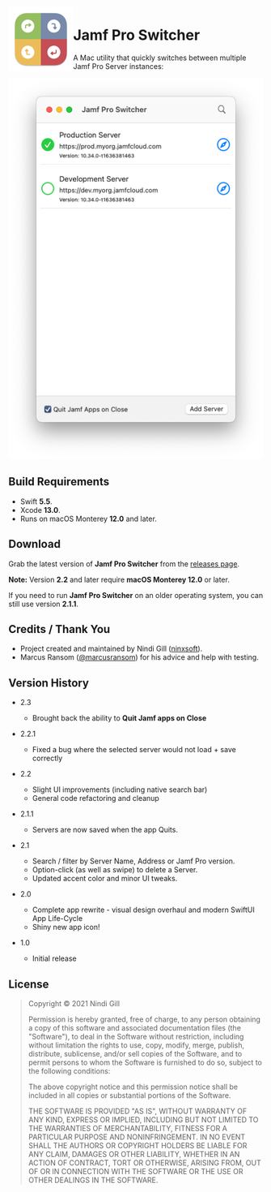 <img align="left" width="128" height="128" src="Readme%20Resources/App%20Icon.png">

# Jamf Pro Switcher

A Mac utility that quickly switches between multiple Jamf Pro Server instances:

![Jamf Pro Switcher](Readme%20Resources/Jamf%20Pro%20Switcher.png)

## Build Requirements

- Swift **5.5**.
- Xcode **13.0**.
- Runs on macOS Monterey **12.0** and later.

## Download

Grab the latest version of **Jamf Pro Switcher** from the [releases page](https://github.com/ninxsoft/JamfProSwitcher/releases).

**Note:** Version **2.2** and later require **macOS Monterey 12.0** or later.

If you need to run **Jamf Pro Switcher** on an older operating system, you can still use version **2.1.1**.

## Credits / Thank You

- Project created and maintained by Nindi Gill ([ninxsoft](https://github.com/ninxsoft)).
- Marcus Ransom ([@marcusransom](https://twitter.com/marcusransom)) for his advice and help with testing.

## Version History

- 2.3

  - Brought back the ability to **Quit Jamf apps on Close**

- 2.2.1

  - Fixed a bug where the selected server would not load + save correctly

- 2.2

  - Slight UI improvements (including native search bar)
  - General code refactoring and cleanup

- 2.1.1

  - Servers are now saved when the app Quits.

- 2.1

  - Search / filter by Server Name, Address or Jamf Pro version.
  - Option-click (as well as swipe) to delete a Server.
  - Updated accent color and minor UI tweaks.

- 2.0

  - Complete app rewrite - visual design overhaul and modern SwiftUI App Life-Cycle
  - Shiny new app icon!

- 1.0

  - Initial release

## License

> Copyright © 2021 Nindi Gill
>
> Permission is hereby granted, free of charge, to any person obtaining a copy
> of this software and associated documentation files (the "Software"), to deal
> in the Software without restriction, including without limitation the rights
> to use, copy, modify, merge, publish, distribute, sublicense, and/or sell
> copies of the Software, and to permit persons to whom the Software is
> furnished to do so, subject to the following conditions:
>
> The above copyright notice and this permission notice shall be included in all
> copies or substantial portions of the Software.
>
> THE SOFTWARE IS PROVIDED "AS IS", WITHOUT WARRANTY OF ANY KIND, EXPRESS OR
> IMPLIED, INCLUDING BUT NOT LIMITED TO THE WARRANTIES OF MERCHANTABILITY,
> FITNESS FOR A PARTICULAR PURPOSE AND NONINFRINGEMENT. IN NO EVENT SHALL THE
> AUTHORS OR COPYRIGHT HOLDERS BE LIABLE FOR ANY CLAIM, DAMAGES OR OTHER
> LIABILITY, WHETHER IN AN ACTION OF CONTRACT, TORT OR OTHERWISE, ARISING FROM,
> OUT OF OR IN CONNECTION WITH THE SOFTWARE OR THE USE OR OTHER DEALINGS IN THE
> SOFTWARE.
